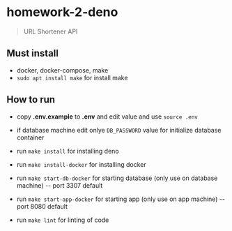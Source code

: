 # homework-2-deno

> URL Shortener API

## Must install

- docker, docker-compose, make
- `sudo apt install make` for install make

## How to run
- copy **.env.example** to **.env** and edit value and use `source .env`
- if database machine edit onlye `DB_PASSWORD` value for initialize database container

- run `make install` for installing deno
- run `make install-docker` for installing docker
- run `make start-db-docker` for starting database (only use on database machine) -- port 3307 default
- run `make start-app-docker` for starting app (only use on app machine) -- port 8080 default
- run `make lint` for linting of code
